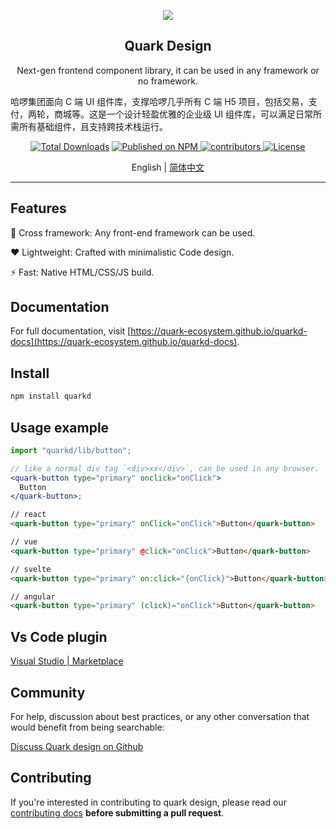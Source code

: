 <p align="center">
  <a href="https://quark-ecosystem.github.io/quarkd-docs">
    <img src="https://github.com/hellof2e/quark-design/assets/14307551/45ca3969-3f92-49a1-84fa-a4e6160cb7f4" />
  </a>
</p>

<h2 align="center">Quark Design</h2>

<div align="center">

Next-gen frontend component library, it can be used in any framework or no framework.

</div>

哈啰集团面向 C 端 UI 组件库，支撑哈啰几乎所有 C 端 H5 项目，包括交易，支付，两轮，商城等。这是一个设计轻盈优雅的企业级 UI 组件库，可以满足日常所需所有基础组件，且支持跨技术栈运行。

<p align="center">
  <a href="https://www.npmjs.com/package/quarkd"><img src="https://img.shields.io/npm/dt/quarkd.svg" alt="Total Downloads"></a>
  <a href="https://www.npmjs.com/package/quarkd">
    <img src="https://img.shields.io/npm/v/quarkd.svg" alt="Published on NPM">
  </a>
  <a href="https://github.com/hellof2e/quark-design">
    <img src="https://img.shields.io/github/contributors/hellof2e/quark-design" alt="contributors">
  </a>
  <a href="https://github.com/hellof2e/quark-design/blob/main/LICENSE"><img src="https://img.shields.io/npm/l/quark-design.svg" alt="License"></a>
</p>

<p align="center">
  <span>English | </span>
  <a href="https://github.com/hellof2e/quark-design/blob/main/README.zh-CN.md">
  简体中文
  </a>
</p>

---

## Features

🚀 Cross framework: Any front-end framework can be used.

❤️ Lightweight: Crafted with minimalistic Code design.

⚡️ Fast: Native HTML/CSS/JS build. 


## Documentation

For full documentation, visit [https://quark-ecosystem.github.io/quarkd-docs](https://quark-ecosystem.github.io/quarkd-docs).

## Install

```bash
npm install quarkd
```

## Usage example

```jsx
import "quarkd/lib/button";

// like a normal div tag `<div>xx</div>`, can be used in any browser.
<quark-button type="primary" onclick="onClick">
  Button
</quark-button>;
```

```html
// react
<quark-button type="primary" onClick="onClick">Button</quark-button>

// vue
<quark-button type="primary" @click="onClick">Button</quark-button>

// svelte
<quark-button type="primary" on:click="{onClick}">Button</quark-button>

// angular
<quark-button type="primary" (click)="onClick">Button</quark-button>
```

## Vs Code plugin

[Visual Studio | Marketplace](https://marketplace.visualstudio.com/items?itemName=quarkd.quarkd-vscode-extension)

## Community

For help, discussion about best practices, or any other conversation that would benefit from being searchable:

[Discuss Quark design on Github](https://github.com/hellof2e/quark-design/discussions)

## Contributing

If you're interested in contributing to quark design, please read our [contributing docs](https://github.com/hellof2e/quark-design/blob/main/CONTRIBUTING.md) **before submitting a pull request**.
